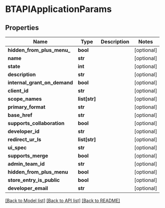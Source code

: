# BTAPIApplicationParams

## Properties
Name | Type | Description | Notes
------------ | ------------- | ------------- | -------------
**hidden_from_plus_menu_** | **bool** |  | [optional] 
**name** | **str** |  | [optional] 
**state** | **int** |  | [optional] 
**description** | **str** |  | [optional] 
**internal_grant_on_demand** | **bool** |  | [optional] 
**client_id** | **str** |  | [optional] 
**scope_names** | **list[str]** |  | [optional] 
**primary_format** | **str** |  | [optional] 
**base_href** | **str** |  | [optional] 
**supports_collaboration** | **bool** |  | [optional] 
**developer_id** | **str** |  | [optional] 
**redirect_ur_ls** | **list[str]** |  | [optional] 
**ui_spec** | **str** |  | [optional] 
**supports_merge** | **bool** |  | [optional] 
**admin_team_id** | **str** |  | [optional] 
**hidden_from_plus_menu** | **bool** |  | [optional] 
**store_entry_is_public** | **bool** |  | [optional] 
**developer_email** | **str** |  | [optional] 

[[Back to Model list]](../README.md#documentation-for-models) [[Back to API list]](../README.md#documentation-for-api-endpoints) [[Back to README]](../README.md)



